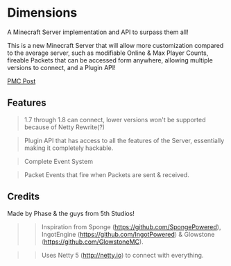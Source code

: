 Dimensions
==========

A Minecraft Server implementation and API to surpass them all!

This is a new Minecraft Server that will allow more customization compared to the average server, such as modifiable Online & Max Player Counts, fireable Packets that can be accessed form anywhere, allowing multiple versions to connect, and a Plugin API!

[PMC Post](http://www.planetminecraft.com/forums/dimensions-new-server-mod-rule-them-all-t452434.html)

Features
--------
> 1.7 through 1.8 can connect, lower versions won't be supported because of Netty Rewrite(?)

> Plugin API that has access to all the features of the Server, essentially making it completely hackable.

> Complete Event System

> Packet Events that fire when Packets are sent & received. 


Credits
-------
Made by Phase & the guys from 5th Studios!

>> Inspiration from Sponge (https://github.com/SpongePowered), IngotEngine (https://github.com/IngotPowered) & Glowstone (https://github.com/GlowstoneMC).

>>Uses Netty 5 (http://netty.io) to connect with everything.

